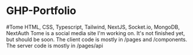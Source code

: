 # GHP-Portfolio
#Tome
HTML, CSS, Typescript, Tailwind, NextJS, Socket.io, MongoDB, NextAuth
Tome is a social media site I'm working on. It's not finished yet, but should be soon. The client code is mostly in /pages and /components. The server code is mostly in /pages/api